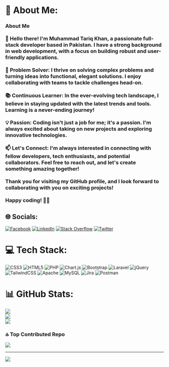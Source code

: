 # 💫 About Me:
### About Me<br><br>👋 Hello there! I'm Muhammad Tariq Khan, a passionate full-stack developer based in Pakistan. I have a strong background in web development, with a focus on building robust and user-friendly applications.<br><br>🔨 **Problem Solver**: I thrive on solving complex problems and turning ideas into functional, elegant solutions. I enjoy collaborating with teams to tackle challenges head-on.<br><br>📚 **Continuous Learner**: In the ever-evolving tech landscape, I believe in staying updated with the latest trends and tools. Learning is a never-ending journey!<br><br>💡 **Passion**: Coding isn't just a job for me; it's a passion. I'm always excited about taking on new projects and exploring innovative technologies.<br><br>📫 **Let's Connect**: I'm always interested in connecting with fellow developers, tech enthusiasts, and potential collaborators. Feel free to reach out, and let's create something amazing together!<br><br>Thank you for visiting my GitHub profile, and I look forward to collaborating with you on exciting projects!<br><br>Happy coding! 👨‍💻<br>


## 🌐 Socials:
[![Facebook](https://img.shields.io/badge/Facebook-%231877F2.svg?logo=Facebook&logoColor=white)](https://facebook.com/https://www.facebook.com/profile.php?id=100004728409455) [![LinkedIn](https://img.shields.io/badge/LinkedIn-%230077B5.svg?logo=linkedin&logoColor=white)](https://linkedin.com/in/https://www.linkedin.com/in/muhammad-tariq-khan-developer/) [![Stack Overflow](https://img.shields.io/badge/-Stackoverflow-FE7A16?logo=stack-overflow&logoColor=white)](https://stackoverflow.com/users/10464710) [![Twitter](https://img.shields.io/badge/Twitter-%231DA1F2.svg?logo=Twitter&logoColor=white)](https://twitter.com/https://twitter.com/tariqkhan786)

# 💻 Tech Stack:
![CSS3](https://img.shields.io/badge/css3-%231572B6.svg?style=flat&logo=css3&logoColor=white) ![HTML5](https://img.shields.io/badge/html5-%23E34F26.svg?style=flat&logo=html5&logoColor=white) ![PHP](https://img.shields.io/badge/php-%23777BB4.svg?style=flat&logo=php&logoColor=white) ![Chart.js](https://img.shields.io/badge/chart.js-F5788D.svg?style=flat&logo=chart.js&logoColor=white) ![Bootstrap](https://img.shields.io/badge/bootstrap-%23563D7C.svg?style=flat&logo=bootstrap&logoColor=white) ![Laravel](https://img.shields.io/badge/laravel-%23FF2D20.svg?style=flat&logo=laravel&logoColor=white) ![jQuery](https://img.shields.io/badge/jquery-%230769AD.svg?style=flat&logo=jquery&logoColor=white) ![TailwindCSS](https://img.shields.io/badge/tailwindcss-%2338B2AC.svg?style=flat&logo=tailwind-css&logoColor=white) ![Apache](https://img.shields.io/badge/apache-%23D42029.svg?style=flat&logo=apache&logoColor=white) ![MySQL](https://img.shields.io/badge/mysql-%2300f.svg?style=flat&logo=mysql&logoColor=white) ![Jira](https://img.shields.io/badge/jira-%230A0FFF.svg?style=flat&logo=jira&logoColor=white) ![Postman](https://img.shields.io/badge/Postman-FF6C37?style=flat&logo=postman&logoColor=white)
# 📊 GitHub Stats:
![](https://github-readme-stats.vercel.app/api?username=tariqDeveloper&theme=dark&hide_border=false&include_all_commits=true&count_private=false)<br/>
![](https://github-readme-streak-stats.herokuapp.com/?user=tariqDeveloper&theme=dark&hide_border=false)<br/>
![](https://github-readme-stats.vercel.app/api/top-langs/?username=tariqDeveloper&theme=dark&hide_border=false&include_all_commits=true&count_private=false&layout=compact)

### 🔝 Top Contributed Repo
![](https://github-contributor-stats.vercel.app/api?username=tariqDeveloper&limit=5&theme=dark&combine_all_yearly_contributions=true)

---
[![](https://visitcount.itsvg.in/api?id=tariqDeveloper&icon=2&color=3)](https://visitcount.itsvg.in)

<!-- Proudly created with GPRM ( https://gprm.itsvg.in ) -->
